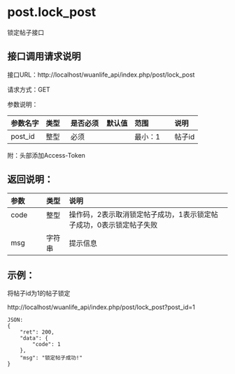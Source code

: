 # post.lock_post

锁定帖子接口

## 接口调用请求说明

接口URL：http://localhost/wuanlife_api/index.php/post/lock_post

请求方式：GET

参数说明：

|参数名字    |类型   |是否必须    |默认值    |范围        |说明|
|:--|:--|:--|:--|:--|:--|
|post_id    |整型   |必须         |      |最小：1     |帖子id|

附：头部添加Access-Token

## 返回说明：

|参数        |类型   |说明|
|:--|:--|:--|
|code            |整型   |操作码，2表示取消锁定帖子成功，1表示锁定帖子成功，0表示锁定帖子失败|
|msg             |字符串  |提示信息|

## 示例：

将帖子id为1的帖子锁定

http://localhost/wuanlife_api/index.php/post/lock_post?post_id=1

    JSON:
    {
        "ret": 200,
        "data": {
            "code": 1
        },
        "msg": "锁定帖子成功!"
    }
